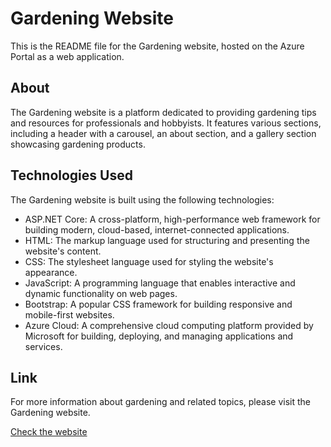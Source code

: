 # Gardening Website

This is the README file for the Gardening website, hosted on the Azure Portal as a web application.

## About

The Gardening website is a platform dedicated to providing gardening tips and resources for professionals and hobbyists. It features various sections, including a header with a carousel, an about section, and a gallery section showcasing gardening products. 

## Technologies Used

The Gardening website is built using the following technologies:

- ASP.NET Core: A cross-platform, high-performance web framework for building modern, cloud-based, internet-connected applications.
- HTML: The markup language used for structuring and presenting the website's content.
- CSS: The stylesheet language used for styling the website's appearance.
- JavaScript: A programming language that enables interactive and dynamic functionality on web pages.
- Bootstrap: A popular CSS framework for building responsive and mobile-first websites.
- Azure Cloud: A comprehensive cloud computing platform provided by Microsoft for building, deploying, and managing applications and services.

## Link

For more information about gardening and related topics, please visit the Gardening website.

[Check the website]([https://garden-web.azurewebsites.net/])




